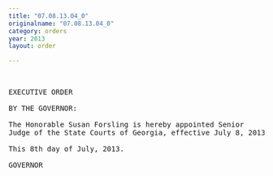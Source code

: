 ```yaml
---
title: "07.08.13.04_0"
originalname: "07.08.13.04_0"
category: orders
year: 2013
layout: order

---
```

<pre>
 

EXECUTIVE ORDER

BY THE GOVERNOR:

The Honorable Susan Forsling is hereby appointed Senior
Judge of the State Courts of Georgia, effective July 8, 2013.

This 8th day of July, 2013.

GOVERNOR

</pre>
